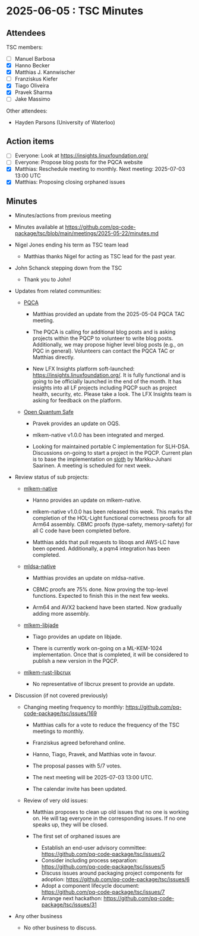 # 2025-06-05 :  TSC Minutes

## Attendees
TSC members: 
* [ ] Manuel Barbosa
* [X] Hanno Becker
* [X] Matthias J. Kannwischer
* [ ] Franziskus Kiefer
* [X] Tiago Oliveira
* [X] Pravek Sharma
* [ ] Jake Massimo

Other attendees:
 * Hayden Parsons (University of Waterloo)

## Action items
- [ ] Everyone: Look at https://insights.linuxfoundation.org/
- [ ] Everyone: Propose blog posts for the PQCA website
- [X] Matthias: Reschedule meeting to monthly. Next meeting: 2025-07-03 13:00 UTC
- [X] Matthias: Proposing closing orphaned issues

## Minutes 

* Minutes/actions from previous meeting
 * Minutes available at https://github.com/pq-code-package/tsc/blob/main/meetings/2025-05-22/minutes.md

* Nigel Jones ending his term as TSC team lead
  - Matthias thanks Nigel for acting as TSC lead for the past year.

* John Schanck stepping down from the TSC
  - Thank you to John!

* Updates from related communities:
  * [PQCA](https://github.com/PQCA)
     
     * Matthias provided an update from the 2025-05-04 PQCA TAC meeting.

     * The PQCA is calling for additional blog posts and is asking projects within the PQCP to volunteer to write blog posts. Additionally, we may propose higher level blog posts (e.g., on PQC in general). Volunteers can contact the PQCA TAC or Matthias directly.
     
     * New LFX Insights platform soft-launched: https://insights.linuxfoundation.org/. It is fully functional and is going to be officially launched in the end of the month. It has insights into all LF projects including PQCP such as project health, security, etc. Please take a look. The LFX Insights team is asking for feedback on the platform.
       
  * [Open Quantum Safe](https://github.com/open-quantum-safe)
      * Pravek provides an update on OQS.

      * mlkem-native v1.0.0 has been integrated and merged.

      * Looking for maintained portable C implementation for SLH-DSA. Discussions on-going to start a project in the PQCP. Current plan is to base the implementation on [sloth](https://github.com/slh-dsa/sloth) by Markku-Juhani Saarinen. A meeting is scheduled for next week.

* Review status of sub projects:

  * [mlkem-native](https://github.com/pq-code-package/mlkem-native)

     * Hanno provides an update on mlkem-native.

     * mlkem-native v1.0.0 has been released this week. This marks the completion of the HOL-Light functional correctness proofs for all Arm64 assembly. CBMC proofs (type-safety, memory-safety) for all C code have been completed before.

     * Matthias adds that pull requests to liboqs and AWS-LC have been opened. Additionally, a pqm4 integration has been completed.
 
  * [mldsa-native](https://github.com/pq-code-package/mldsa-native)

    * Matthias provides an update on mldsa-native.

    * CBMC proofs are 75% done. Now proving the top-level functions. Expected to finish this in the next few weeks.

    * Arm64 and AVX2 backend have been started. Now gradually adding more assembly.

  * [mlkem-libjade](https://github.com/pq-code-package/mlkem-libjade)

    * Tiago provides an update on libjade.

    * There is currently work on-going on a ML-KEM-1024 implementation. Once that is completed, it will be considered to publish a new version in the PQCP.

  * [mlkem-rust-libcrux](https://github.com/pq-code-package/mlkem-rust-libcrux)

    * No representative of libcrux present to provide an update.

* Discussion (if not covered previously)

  * Changing meeting frequency to monthly: https://github.com/pq-code-package/tsc/issues/169

    * Matthias calls for a vote to reduce the frequency of the TSC meetings to monthly.
    
    * Franziskus agreed beforehand online. 

    * Hanno, Tiago, Pravek, and Matthias vote in favour.

    * The proposal passes with 5/7 votes.

    * The next meeting will be 2025-07-03 13:00 UTC.

    * The calendar invite has been updated.

  * Review of very old issues:

    * Matthias proposes to clean up old issues that no one is working on. He will tag everyone in the corresponding issues. If no one speaks up, they will be closed.

    * The first set of orphaned issues are
       - Establish an end-user advisory committee: https://github.com/pq-code-package/tsc/issues/2
       - Consider including process separation: https://github.com/pq-code-package/tsc/issues/5
       - Discuss issues around packaging project components for adoption: https://github.com/pq-code-package/tsc/issues/6
       - Adopt a component lifecycle document: https://github.com/pq-code-package/tsc/issues/7
       - Arrange next hackathon: https://github.com/pq-code-package/tsc/issues/31

* Any other business
    * No other business to discuss.
